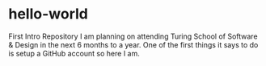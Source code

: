 # hello-world
First Intro Repository
I am planning on attending Turing School of Software & Design in the next 6 months to a year. One of the first things it says to do is setup a GitHub account so here I am.
